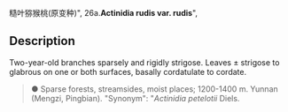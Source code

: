 糙叶猕猴桃(原变种)",
26a.**Actinidia rudis var. rudis**",

## Description
Two-year-old branches sparsely and rigidly strigose. Leaves ± strigose to glabrous on one or both surfaces, basally cordatulate to cordate.

> ●  Sparse forests, streamsides, moist places; 1200-1400 m. Yunnan (Mengzi, Pingbian).
  "Synonym": "*Actinidia petelotii* Diels.
